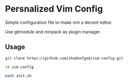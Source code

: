 # Persnalized Vim Config

Simple configuration file to make vim a decent editor.

Use gitmodule and minpack as plugin manager.

## Usage

```sh
git clone https://github.com/shadeofgod/vim-config.git

cd vim-config

bash init.sh
```
